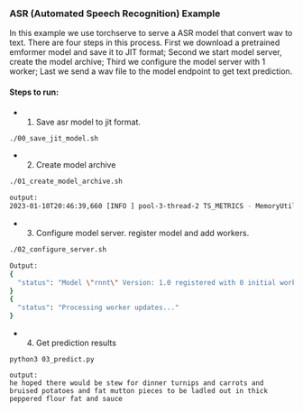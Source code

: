 ### ASR (Automated Speech Recognition) Example

In this example we use torchserve to serve a ASR model that convert wav to text.  There are four steps in this process. First we download a pretrained emformer model and save it to JIT format; Second we start model server, create the model archive; Third we configure the model server with 1 worker; Last we send a wav file to the model endpoint to get text prediction.

#### Steps to run:
- 1. Save asr model to jit format. 
```bash
./00_save_jit_model.sh 
```
- 2. Create model archive
```bash
./01_create_model_archive.sh

output:
2023-01-10T20:46:39,660 [INFO ] pool-3-thread-2 TS_METRICS - MemoryUtilization.Percent:3.2|Level:Host|hostname:ip-172-31-15-90,timestamp:1673383599
```
- 3. Configure model server. register model and add workers. 
```bash
./02_configure_server.sh

Output:
{
  "status": "Model \"rnnt\" Version: 1.0 registered with 0 initial workers. Use scale workers API to add workers for the model."
}
{
  "status": "Processing worker updates..."
}

```

- 4. Get prediction results
```
python3 03_predict.py

output:
he hoped there would be stew for dinner turnips and carrots and bruised potatoes and fat mutton pieces to be ladled out in thick peppered flour fat and sauce
```
